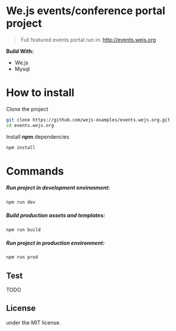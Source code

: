# We.js events/conference portal project

> Full featured events portal run in: http://events.wejs.org

**Build With:**

- We.js
- Mysql

# How to install

Clone the project

```sh
git clone https://github.com/wejs-examples/events.wejs.org.git
cd events.wejs.org
```

Install **npm** dependencies

```sh
npm install
```
# Commands

##### Run project in development environment:
```sh
npm run dev
```

##### Build production assets and templates:
```sh
npm run build
```

##### Run project in production environment:
```sh
npm run prod
```


## Test

TODO

## License

under the MIT license.
